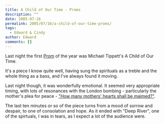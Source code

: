 ```yaml
---
title: A Child of Our Time - Proms
description: ""
date: 2005-07-16
permalink: 2005/07/16/a-child-of-our-time-proms/
tags:
  - Edward & Cindy
author: Edward
comments: []
---
```


Last night the first [Prom][1] of the year was Michael Tippett\'s A
Child of Our Time.

It\'s a piece I know quite well, having sung the spirituals as a treble
and the whole thing as a bass, and I\'ve always found it moving.

Last night though, it was wonderfully emotional. It seemed very
appropriate timing, with lots of resonances with the London bombing -
particularly the mother\'s plea for peace - [\"How many mothers\' hearts
shall be maimed?\"][2].

The last ten minutes or so of the piece turns from a mood of sorrow and
despair, to one of consolation and hope. As it ended with \"Deep
River\", one of the spirtuals, I was in tears, as I expect a lot of the
audience were.



[1]: https://www.bbc.co.uk/proms/
[2]: https://news.bbc.co.uk/1/hi/uk/4671367.stm
